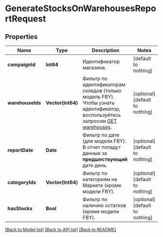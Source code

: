 # GenerateStocksOnWarehousesReportRequest


## Properties
Name | Type | Description | Notes
------------ | ------------- | ------------- | -------------
**campaignId** | **Int64** | Идентификатор магазина. | [default to nothing]
**warehouseIds** | **Vector{Int64}** | Фильтр по идентификаторам складов (только модель FBY). Чтобы узнать идентификатор, воспользуйтесь запросом [GET warehouses](../../reference/warehouses/getFulfillmentWarehouses.md). | [optional] [default to nothing]
**reportDate** | **Date** | Фильтр по дате (для модели FBY). В отчет попадут данные за **предшествующий** дате день. | [optional] [default to nothing]
**categoryIds** | **Vector{Int64}** | Фильтр по категориям на Маркете (кроме модели FBY). | [optional] [default to nothing]
**hasStocks** | **Bool** | Фильтр по наличию остатков (кроме модели FBY). | [optional] [default to nothing]


[[Back to Model list]](../README.md#models) [[Back to API list]](../README.md#api-endpoints) [[Back to README]](../README.md)


